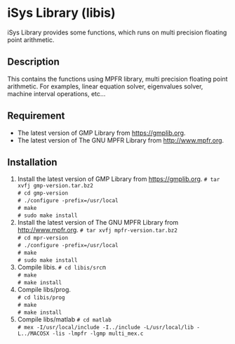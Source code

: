 # iSys Library (libis)
iSys Library provides some functions, which runs on multi precision floating point arithmetic.

## Description
This contains the functions using MPFR library, multi precision floating point arithmetic. For examples, linear equation solver, eigenvalues solver, machine interval operations, etc...

## Requirement
* The latest version of GMP Library from <https://gmplib.org>.
* The latest version of The GNU MPFR Library from <http://www.mpfr.org>.

## Installation
1. Install the latest version of GMP Library from <https://gmplib.org>.
   `# tar xvfj gmp-version.tar.bz2`  
   `# cd gmp-version`  
   `# ./configure -prefix=/usr/local`  
   `# make`  
   `# sudo make install`  
2. Install the latest version of The GNU MPFR Library from <http://www.mpfr.org>.
   `# tar xvfj mpfr-version.tar.bz2`  
   `# cd mpr-version`  
   `# ./configure -prefix=/usr/local`  
   `# make`  
   `# sudo make install`  
3. Compile libis.
   `# cd libis/src`n  
   `# make`  
   `# make install`  
4. Compile libs/prog.  
   `# cd libis/prog`  
   `# make`  
   `# make install`  
5. Compile libs/matlab
   `# cd matlab`  
   `# mex -I/usr/local/include -I../include -L/usr/local/lib -L../MACOSX -lis -lmpfr -lgmp multi_mex.c`
